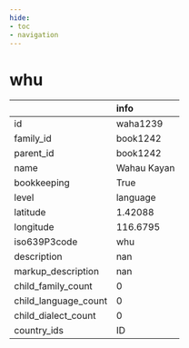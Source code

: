 ```yaml
---
hide:
- toc
- navigation
---
```

# whu
|                      | info        |
|:---------------------|:------------|
| id                   | waha1239    |
| family_id            | book1242    |
| parent_id            | book1242    |
| name                 | Wahau Kayan |
| bookkeeping          | True        |
| level                | language    |
| latitude             | 1.42088     |
| longitude            | 116.6795    |
| iso639P3code         | whu         |
| description          | nan         |
| markup_description   | nan         |
| child_family_count   | 0           |
| child_language_count | 0           |
| child_dialect_count  | 0           |
| country_ids          | ID          |